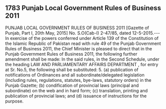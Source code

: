 ## 1783 Punjab Local Government Rules of Business 2011
 
PUNJAB LOCAL GOVERNMENT RULES OF BUSINESS 2011
[Gazette of Punjab, Part I, 20th May, 2015]
No. S.O(Cab-I) 2-47/85, dated 12-5-2015.---In exercise of the powers conferred under Article 139 of the Constitution of the Islamic Republic of Pakistan read with rule 49 of the Punjab Government Rules of Business 2011, the Chief Minister is pleased to direct that in the Punjab Government Rules of Business 2011, the following further amendment shall be made:
In the said rules, in the Second Schedule, under the heading LAW AND PARLIAMENTARY AFFAIRS DEPARTMENT , for entry at Sr. No.5, the following shall be substituted: 5. (a) publication of notifications of Ordinances and all subordinate/delegated legislation (including rules, regulations, statutes, bye-laws, statutory orders) in the Punjab Gazette; (b) condification of provincial laws (principal and subordinate) on the web and in hard form; (c) translation, printing and publication of provincial laws; and (d) issuance of instructions for the purpose.

